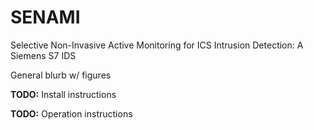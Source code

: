 # SENAMI
Selective Non-Invasive Active Monitoring for ICS Intrusion Detection: A Siemens S7 IDS

General blurb w/ figures

<b>TODO:</b> Install instructions

<b>TODO:</b> Operation instructions
